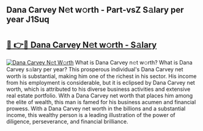 ## Dana Carvey N𝚎t w𝚘rth - Part-vsZ S𝚊lary per year J1Suq

# <h2><a href="http://gc0dx2f.nevu.top/?p=Dana+Carvey">🔗 👉🔴 Dana Carvey N𝚎t w𝚘rth - S𝚊lary</a></h2>

[![Dana Carvey N𝚎t W𝚘rth](https://i.imgur.com/Oavwk0R.jpeg)](http://gc0dx2f.nevu.top/?p=Dana+Carvey)
What is Dana Carvey n𝚎t w𝚘rth? What is Dana Carvey s𝚊lary per year?
This prosperous individual's Dana Carvey net worth is substantial, making him one of the richest in his sector. His income from his employment is considerable, but it is eclipsed by Dana Carvey net worth, which is attributed to his diverse business activities and extensive real estate portfolio. With a Dana Carvey net worth that places him among the elite of wealth, this man is famed for his business acumen and financial prowess. With a Dana Carvey net worth in the billions and a substantial income, this wealthy person is a leading illustration of the power of diligence, perseverance, and financial brilliance.
